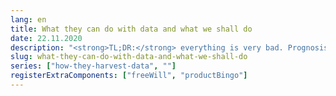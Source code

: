 ```yaml
---
lang: en
title: What they can do with data and what we shall do
date: 22.11.2020
description: "<strong>TL;DR:</strong> everything is very bad. Prognosis is not comforting; if we do nothing all the distopias we read in fiction novels will look like a happy holiday at granny's"
slug: what-they-can-do-with-data-and-what-we-shall-do
series: ["how-they-harvest-data", ""]
registerExtraComponents: ["freeWill", "productBingo"]
---
```

